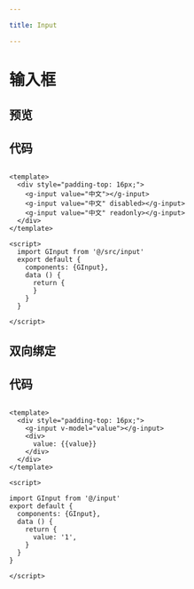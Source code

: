 ```yaml
---

title: Input

---
```


# 输入框


## 预览
<ClientOnly>
<input-demo-1></input-demo-1>
</ClientOnly>

## 代码

```vue

<template>
  <div style="padding-top: 16px;">
    <g-input value="中文"></g-input>
    <g-input value="中文" disabled></g-input>
    <g-input value="中文" readonly></g-input>
  </div>
</template>

<script>
  import GInput from '@/src/input'
  export default {
    components: {GInput},
    data () {
      return {
      }
    }
  }

</script>

```

## 双向绑定
<ClientOnly>
<input-demo-2></input-demo-2>
</ClientOnly>

## 代码

```vue

<template>
  <div style="padding-top: 16px;">
    <g-input v-model="value"></g-input>
    <div>
      value: {{value}}
    </div>
  </div>
</template>

<script>

import GInput from '@/input'
export default {
  components: {GInput},
  data () {
    return {
      value: '1',
    }
  }
}

</script>

```
